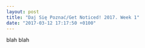 ```yaml
---
layout: post
title: "Daj Się Poznać/Get Noticed! 2017. Week 1"
date: "2017-03-12 17:17:50 +0100"
---
```


blah blah

